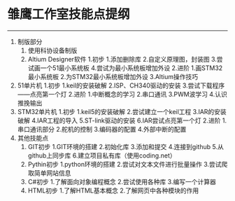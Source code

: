 # 雏鹰工作室技能点提纲

------------
1. 制版部分
	1. 使用科协设备制版
	2. Altium Designer软件
		1.初步
			1.添加删除库
			2.自定义原理图，封装图
			3.尝试画一个51最小系统板
			4.尝试为最小系统板增加外设
		2.进阶
			1.画STM32最小系统板
			2.为STM32最小系统板增加外设
			3.Altium操作技巧
1. 51单片机
	1.初步
		1.keil的安装破解
		2.ISP、CH340驱动的安装
		3.尝试下载程序——点亮第一个灯
	2.进阶
		1.中断概念的学习
		2.串口通讯
		3.PWM波学习
		4.认识推挽输出
1. STM32单片机
	1.初步
		1.keil5的安装破解
		2.尝试建立一个keil工程
		3.IAR的安装破解
		4.IAR工程的导入
		5.ST-link驱动的安装
		6.IAR尝试点亮第一个灯
	2.进阶
		1.串口通讯部分
		2.舵机的控制
		3.编码器的配置
		4.外部中断的配置
1. 其他技能点
	1. GIT初步
		1.GIT环境的搭建
		2.初始化库
		3.添加和提交
		4.连接到github
 		5.从github上同步库
 		6.建立项目私有库（使用coding.net）
	1. Pythin初步
		1.python环境的搭建
		2.尝试对文本文件进行批量操作
		3.尝试爬取简单网站信息
	1. C#初步
		1.了解面向对象编程概念
		2.尝试使用各种库
		3.编写一个计算器
	1. HTML初步
		1.了解HTML基本概念
		2.了解网页中各种模块的作用